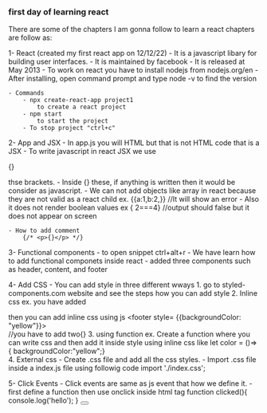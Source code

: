 ### first day of learning react

There are some of the chapters I am gonna follow to learn a react
chapters are follow as:

1- React (created my first react app on 12/12/22)
	- It is a javascript libary for building user interfaces.
	- It is maintained by facebook
	- It is released at May 2013
	- To work on react you have to install nodejs from nodejs.org/en
	- After installing, open command prompt and type node -v to find the version
	
	- Commands	
		- npx create-react-app project1
			to create a react project	
 		- npm start
			to start the project
		- To stop project "ctrl+c"

2- App and JSX
	- In app.js you will HTML but that is not HTML code that is a JSX
	- To write javascript in react JSX  we use <p>{}</p> thse brackets. 
	- Inside {} these, if anything is written then it would be consider as javascript.
	- We can not add objects like array in react because they are not valid as a react child
		ex. {{a:1,b:2,}} //It will show an error
	- Also it does not render boolean values
		ex { 2===4} //output should false but it does not appear on screen

	- How to add comment
		{/* <p>{}</p> */}

3- Functional components
	- to open snippet ctrl+alt+r
	- We have learn how to add functional componets inside react
    - added three components such as header, content, and footer

4- Add CSS 
	- You can add style in three different wways
		1. go to styled-components.com website and see the steps how you can add style
		2. Inline css
			ex. you have added <footer> then you can add inline css using js
				<footer style= {{backgroundColor: "yellow"}}></footer> //you have to add two{} 
		3. using function
			ex. Create a function where you can write css and then add it inside style using inline css like
				let color = ()=> { backgroundColor:"yellow";}
				<footer style= {color}></footer>
		4. External css
			- Create .css file and add all the css styles.
			- Import .css file inside a index.js file using followig code
				import './index.css';

5- Click Events
	- Click events are same as js event that how we define it.
	- first define a function then use onclick inside html tag
		function clicked(){
			console.log('hello');
		}
		<button onclick="{clicked)}"></button>
